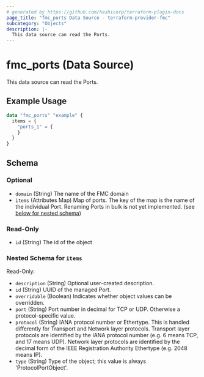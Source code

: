 ```yaml
---
# generated by https://github.com/hashicorp/terraform-plugin-docs
page_title: "fmc_ports Data Source - terraform-provider-fmc"
subcategory: "Objects"
description: |-
  This data source can read the Ports.
---
```


# fmc_ports (Data Source)

This data source can read the Ports.

## Example Usage

```terraform
data "fmc_ports" "example" {
  items = {
    "ports_1" = {
    }
  }
}
```

<!-- schema generated by tfplugindocs -->
## Schema

### Optional

- `domain` (String) The name of the FMC domain
- `items` (Attributes Map) Map of ports. The key of the map is the name of the individual Port. Renaming Ports in bulk is not yet implemented. (see [below for nested schema](#nestedatt--items))

### Read-Only

- `id` (String) The id of the object

<a id="nestedatt--items"></a>
### Nested Schema for `items`

Read-Only:

- `description` (String) Optional user-created description.
- `id` (String) UUID of the managed Port.
- `overridable` (Boolean) Indicates whether object values can be overridden.
- `port` (String) Port number in decimal for TCP or UDP. Otherwise a protocol-specific value.
- `protocol` (String) IANA protocol number or Ethertype. This is handled differently for Transport and Network layer protocols. Transport layer protocols are identified by the IANA protocol number (e.g. 6 means TCP, and 17 means UDP). Network layer protocols are identified by the decimal form of the IEEE Registration Authority Ethertype (e.g. 2048 means IP).
- `type` (String) Type of the object; this value is always 'ProtocolPortObject'.
